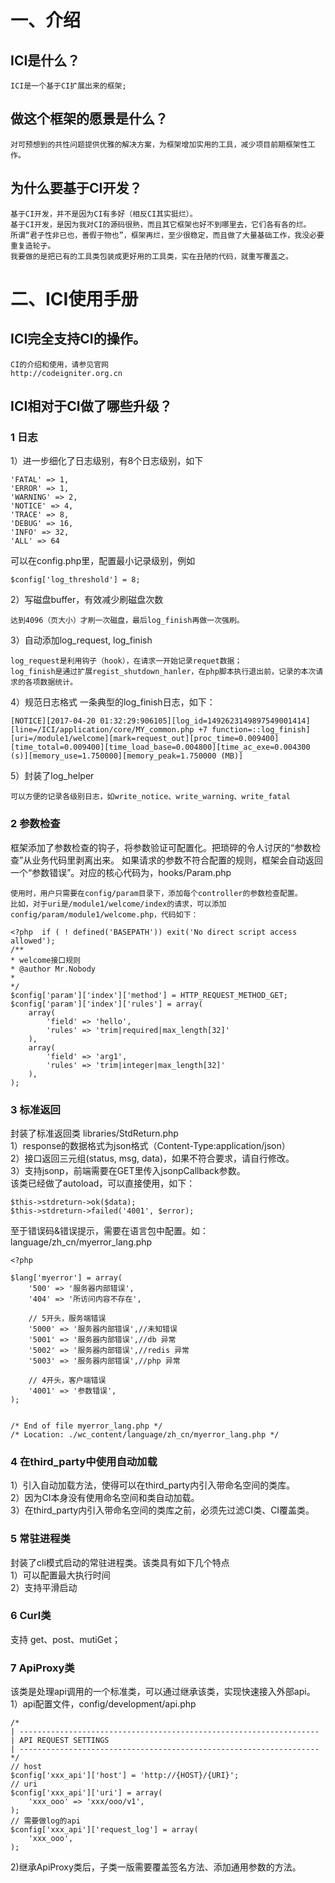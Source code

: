 # 一、介绍    

## ICI是什么？

    ICI是一个基于CI扩展出来的框架;      

## 做这个框架的愿景是什么？     

    对可预想到的共性问题提供优雅的解决方案，为框架增加实用的工具，减少项目前期框架性工作。

## 为什么要基于CI开发？

    基于CI开发，并不是因为CI有多好（相反CI其实挺烂）。
	基于CI开发，是因为我对CI的源码很熟，而且其它框架也好不到哪里去，它们各有各的烂。     
    所谓“君子性非已也，善假于物也”，框架再烂，至少很稳定，而且做了大量基础工作，我没必要重复造轮子。   
    我要做的是把已有的工具类包装成更好用的工具类，实在丑陋的代码，就重写覆盖之。  

# 二、ICI使用手册      

## ICI完全支持CI的操作。  

    CI的介绍和使用，请参见官网
    http://codeigniter.org.cn   

## ICI相对于CI做了哪些升级？    

### 1 日志      
1）进一步细化了日志级别，有8个日志级别，如下	

	'FATAL' => 1,
	'ERROR' => 1,
	'WARNING' => 2,
	'NOTICE' => 4,
	'TRACE' => 8,
	'DEBUG' => 16,
	'INFO' => 32,
	'ALL' => 64

可以在config.php里，配置最小记录级别，例如

	$config['log_threshold'] = 8;

2）写磁盘buffer，有效减少刷磁盘次数

	达到4096（页大小）才刷一次磁盘，最后log_finish再做一次强刷。

3）自动添加log_request, log_finish

	log_request是利用钩子（hook），在请求一开始记录requet数据；
	log_finish是通过扩展regist_shutdown_hanler，在php脚本执行退出前，记录的本次请求的各项数据统计。

4）规范日志格式
一条典型的log_finish日志，如下：

	[NOTICE][2017-04-20 01:32:29:906105][log_id=1492623149897549001414][line=/ICI/application/core/MY_common.php +7 function=::log_finish][uri=/module1/welcome][mark=request_out][proc_time=0.009400][time_total=0.009400][time_load_base=0.004800][time_ac_exe=0.004300 (s)][memory_use=1.750000][memory_peak=1.750000 (MB)]

5）封装了log_helper

	可以方便的记录各级别日志，如write_notice、write_warning、write_fatal


### 2 参数检查	

框架添加了参数检查的钩子，将参数验证可配置化。把琐碎的令人讨厌的“参数检查”从业务代码里剥离出来。
如果请求的参数不符合配置的规则，框架会自动返回一个“参数错误”。对应的核心代码为，hooks/Param.php

	使用时，用户只需要在config/param目录下，添加每个controller的参数检查配置。
	比如，对于uri是/module1/welcome/index的请求，可以添加config/param/module1/welcome.php，代码如下：

	<?php  if ( ! defined('BASEPATH')) exit('No direct script access allowed');
	/**
	* welcome接口规则
	* @author Mr.Nobody
	*
	*/
	$config['param']['index']['method'] = HTTP_REQUEST_METHOD_GET;
	$config['param']['index']['rules'] = array(
		array(
			'field' => 'hello',
			'rules' => 'trim|required|max_length[32]'
		),
		array(
			'field' => 'arg1',
			'rules' => 'trim|integer|max_length[32]'
		),
	);

### 3 标准返回
封装了标准返回类 libraries/StdReturn.php  
1）response的数据格式为json格式（Content-Type:application/json）  
2）接口返回三元组(status, msg, data)，如果不符合要求，请自行修改。  
3）支持jsonp，前端需要在GET里传入jsonpCallback参数。  
该类已经做了autoload，可以直接使用，如下：    

	$this->stdreturn->ok($data);
	$this->stdreturn->failed('4001', $error);

至于错误码&错误提示，需要在语言包中配置。如：language/zh_cn/myerror_lang.php     

	<?php

	$lang['myerror'] = array(
		'500' => '服务器内部错误',
		'404' => '所访问内容不存在',
		
		// 5开头，服务端错误
		'5000' => '服务器内部错误',//未知错误
		'5001' => '服务器内部错误',//db 异常
		'5002' => '服务器内部错误',//redis 异常
		'5003' => '服务器内部错误',//php 异常
		
		// 4开头，客户端错误
		'4001' => '参数错误',
	);


	/* End of file myerror_lang.php */
	/* Location: ./wc_content/language/zh_cn/myerror_lang.php */

### 4 在third_party中使用自动加载    
1）引入自动加载方法，使得可以在third_party内引入带命名空间的类库。  
2）因为CI本身没有使用命名空间和类自动加载。  
3）在third_party内引入带命名空间的类库之前，必须先过滤CI类、CI覆盖类。  

### 5 常驻进程类 
封装了cli模式启动的常驻进程类。该类具有如下几个特点  
1）可以配置最大执行时间  
2）支持平滑启动  

### 6 Curl类 
支持 get、post、mutiGet；

### 7 ApiProxy类 
该类是处理api调用的一个标准类，可以通过继承该类，实现快速接入外部api。    
1）api配置文件，config/development/api.php

	/*
	| -------------------------------------------------------------------
	| API REQUEST SETTINGS
	| -------------------------------------------------------------------
	*/
	// host
	$config['xxx_api']['host'] = 'http://{HOST}/{URI}';
	// uri
	$config['xxx_api']['uri'] = array(
		'xxx_ooo' => 'xxx/ooo/v1',
	);
	// 需要做log的api
	$config['xxx_api']['request_log'] = array(
		'xxx_ooo',
	);

2)继承ApiProxy类后，子类一版需要覆盖签名方法、添加通用参数的方法。





